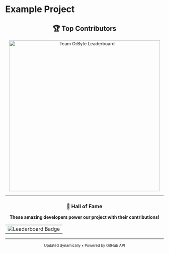 # Example Project

<div align="center">

## 🏆 Top Contributors

<img src="https://github-organization-contributions-m.vercel.app/leaderboard-badge?org=Team-OrByte" alt="Team OrByte Leaderboard" width="480"/>

---

### 🌟 Hall of Fame

**These amazing developers power our project with their contributions!**

<table>
  <tr>
    <td align="center">
      <img src="https://github-organization-contributions-m.vercel.app/leaderboard-badge?org=Team-OrByte" alt="Leaderboard Badge"/>
    </td>
  </tr>
</table>

---

<sub>Updated dynamically • Powered by GitHub API</sub>

</div>
